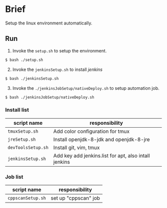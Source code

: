 # Brief

Setup the linux environment automatically.

## Run

1. Invoke the `setup.sh` to setup the environment.

```sh
$ bash ./setup.sh
```

2. Invoke the `jenkinsSetup.sh` to install *jenkins*

```sh
$ bash ./jenkinsSetup.sh
```

3. Invoke the `./jenkinsJobSetup/nativeDeploy.sh` to setup automation job.

```sh
$ bash ./jenkinsJobSetup/nativeDeploy.sh
```

### Install list

| script name   |    responsibility   |
|---------------|---------------------|
| `tmuxSetup.sh` | Add color configuration for tmux |
| `jreSetup.sh` | Install openjdk-8-jdk and openjdk-8-jre  |
| `devToolsSetup.sh`  | Install git, vim, tmux|
| `jenkinsSetup.sh`  | Add key add jenkins.list for apt, also intall jenkins | 

### Job list

| script name   |  responsibility   |
|---------------|-------------------|
| `cppscanSetup.sh` | set up "cppscan" job |
